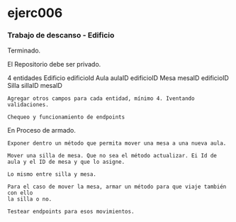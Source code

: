 # ejerc006

### Trabajo de descanso - Edificio

Terminado. 

El Repositorio debe ser privado.


4 entidades
Edificio
    edificioId
Aula
    aulaID
    edificioID
Mesa
    mesaID
    edificioID
Silla
    sillaID
    mesaID


    Agregar otros campos para cada entidad, mínimo 4. Iventando validaciones.

    Chequeo y funcionamiento de endpoints
    

En Proceso de armado.


    Exponer dentro un método que permita mover una mesa a una nueva aula.
    
    Mover una silla de mesa. Que no sea el método actualizar. Ei Id de aula y el ID de mesa y que lo asigne. 

    Lo mismo entre silla y mesa.  

    Para el caso de mover la mesa, armar un método para que viaje también con ello 
    la silla o no. 

    Testear endpoints para esos movimientos. 
